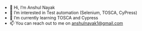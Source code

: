 - 👋 Hi, I’m Anshul Nayak
- 👀 I’m interested in Test automation (Selenium, TOSCA, CyPress)
- 🌱 I’m currently learning TOSCA and Cypress
- 📫 You can reach out to me on anshulnayak1@gmail.com

<!---
anshulnayak-git1/anshulnayak-git1 is a ✨ special ✨ repository because its `README.md` (this file) appears on your GitHub profile.
You can click the Preview link to take a look at your changes.
--->
